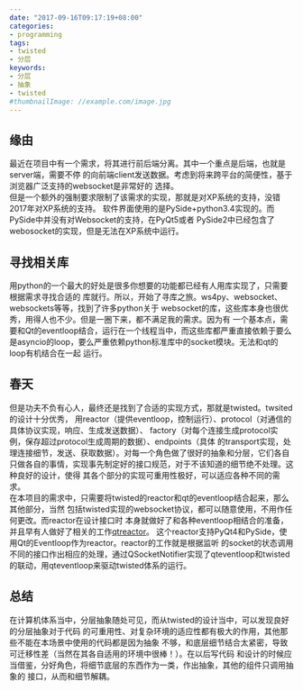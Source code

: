 ```yaml
---
date: "2017-09-16T09:17:19+08:00"
categories:
- programming
tags:
- twisted
- 分层
keywords:
- 分层
- 抽象
- twisted
#thumbnailImage: //example.com/image.jpg
---
```


## 缘由
最近在项目中有一个需求，将其进行前后端分离。其中一个重点是后端，也就是server端，需要不停
的向前端client发送数据。考虑到将来跨平台的简便性，基于浏览器广泛支持的websocket是非常好的
选择。  
但是一个额外的强制要求限制了该需求的实现，那就是对XP系统的支持，没错2017年对XP系统的支持。
软件界面使用的是PySide+python3.4实现的。而PySide中并没有对Websocket的支持，在PyQt5或者
PySide2中已经包含了webosocket的实现，但是无法在XP系统中运行。
<!--more-->
## 寻找相关库
用python的一个最大的好处是很多你想要的功能都已经有人用库实现了，只需要根据需求寻找合适的
库就行。所以，开始了寻库之旅。ws4py、websocket、websockets等等，找到了许多python关于
websocket的库，这些库本身也很优秀，用得人也不少。但是一圈下来，都不满足我的需求。因为有
一个基本点，需要和Qt的eventloop结合，运行在一个线程当中，而这些库都严重直接依赖于要么
是asyncio的loop，要么严重依赖python标准库中的socket模块。无法和qt的loop有机结合在一起
运行。

## 春天
但是功夫不负有心人，最终还是找到了合适的实现方式，那就是twisted。twsited的设计十分优秀，
用reactor（提供eventloop，控制运行）、protocol（对通信的具体协议实现，响应、生成发送数据）、
factory（对每个连接生成protocol实例，保存超过protocol生成周期的数据）、endpoints（具体
的transport实现，处理连接细节，发送、获取数据）。对每一个角色做了很好的抽象和分层，它们各自
只做各自的事情，实现事先制定好的接口规范，对于不该知道的细节绝不处理。这种良好的设计，使得
其各个部分的实现可重用性极好，可以适应各种不同的需求。  
在本项目的需求中，只需要将twisted的reactor和qt的eventloop结合起来，那么其他部分，当然
包括twisted实现的websocket协议，都可以随意使用，不用作任何更改。而reactor在设计接口时
本身就做好了和各种eventloop相结合的准备，并且早有人做好了相关的工作[qtreactor](https://github.com/ghtdak/qtreactor)。
这个reactor支持PyQt4和PySide，使用Qt的Eventloop作为reactor。reactor的工作就是根据监听
的socket的状态调用不同的接口作出相应的处理，通过QSocketNotifier实现了qteventloop和twisted
的联动，用qteventloop来驱动twisted体系的运行。

## 总结
在计算机体系当中，分层抽象随处可见，而从twisted的设计当中，可以发现良好的分层抽象对于代码
的可重用性、对复杂环境的适应性都有极大的作用，其他那些不能在本场景中使用的代码都是因为抽象
不够，和底层细节结合太紧密，导致可迁移性差（当然在其各自适用的环境中很棒！）。在以后写代码
和设计的时候应当借鉴，分好角色，将细节底层的东西作为一类，作出抽象，其他的组件只调用抽象的
接口，从而和细节解耦。
